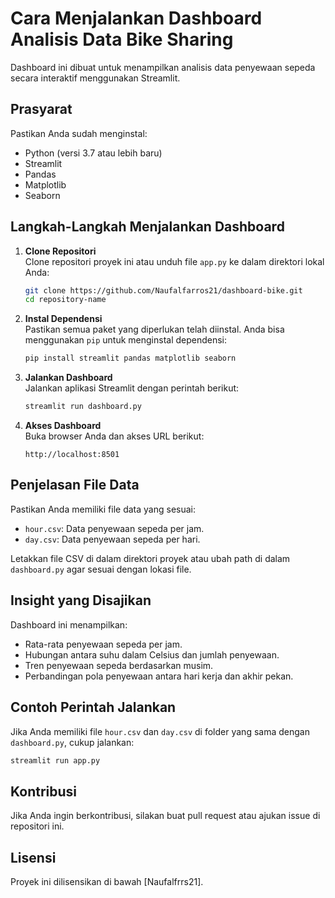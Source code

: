 # Cara Menjalankan Dashboard Analisis Data Bike Sharing

Dashboard ini dibuat untuk menampilkan analisis data penyewaan sepeda secara interaktif menggunakan Streamlit.

## Prasyarat
Pastikan Anda sudah menginstal:
- Python (versi 3.7 atau lebih baru)
- Streamlit
- Pandas
- Matplotlib
- Seaborn

## Langkah-Langkah Menjalankan Dashboard

1. **Clone Repositori**  
   Clone repositori proyek ini atau unduh file `app.py` ke dalam direktori lokal Anda:
   ```bash
   git clone https://github.com/Naufalfarros21/dashboard-bike.git
   cd repository-name
   ```

2. **Instal Dependensi**  
   Pastikan semua paket yang diperlukan telah diinstal. Anda bisa menggunakan `pip` untuk menginstal dependensi:
   ```bash
   pip install streamlit pandas matplotlib seaborn
   ```

3. **Jalankan Dashboard**  
   Jalankan aplikasi Streamlit dengan perintah berikut:
   ```bash
   streamlit run dashboard.py
   ```

4. **Akses Dashboard**  
   Buka browser Anda dan akses URL berikut:
   ```
   http://localhost:8501
   ```

## Penjelasan File Data
Pastikan Anda memiliki file data yang sesuai:
- `hour.csv`: Data penyewaan sepeda per jam.
- `day.csv`: Data penyewaan sepeda per hari.

Letakkan file CSV di dalam direktori proyek atau ubah path di dalam `dashboard.py` agar sesuai dengan lokasi file.

## Insight yang Disajikan
Dashboard ini menampilkan:
- Rata-rata penyewaan sepeda per jam.
- Hubungan antara suhu dalam Celsius dan jumlah penyewaan.
- Tren penyewaan sepeda berdasarkan musim.
- Perbandingan pola penyewaan antara hari kerja dan akhir pekan.

## Contoh Perintah Jalankan
Jika Anda memiliki file `hour.csv` dan `day.csv` di folder yang sama dengan `dashboard.py`, cukup jalankan:
```bash
streamlit run app.py
```

## Kontribusi
Jika Anda ingin berkontribusi, silakan buat pull request atau ajukan issue di repositori ini.

## Lisensi
Proyek ini dilisensikan di bawah [Naufalfrrs21].
